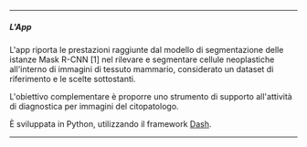 ____________________________________________________________________________________________________________________
##### L'App

L'app riporta le prestazioni raggiunte dal modello di segmentazione delle istanze Mask R-CNN \[1\] nel rilevare e segmentare cellule neoplastiche all'interno di immagini di tessuto mammario, 
considerato un dataset di riferimento e le scelte sottostanti.

L'obiettivo complementare è proporre uno strumento di supporto all'attività di diagnostica per immagini del citopatologo.

È sviluppata in Python, utilizzando il framework [Dash](https://plotly.com/dash/).
__________________________________________________________________________________________________________________________________________